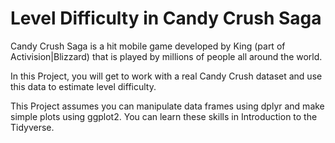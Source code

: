 # Level Difficulty in Candy Crush Saga
Candy Crush Saga is a hit mobile game developed by King (part of Activision|Blizzard) that is played by millions of people all around the world.

In this Project, you will get to work with a real Candy Crush dataset and use this data to estimate level difficulty.

This Project assumes you can manipulate data frames using dplyr and make simple plots using ggplot2. You can learn these skills in Introduction to the Tidyverse.
